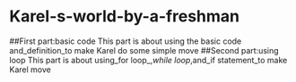 # Karel-s-world-by-a-freshman
##First part:basic code
This part is about using the basic code and_definition_to make Karel do some simple move
##Second part:using loop
This part is about using_for loop_,_while loop_,and_if statement_to make Karel move
